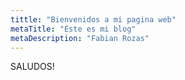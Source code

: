 ```yaml
--- 
tittle: "Bienvenidos a mi pagina web" 
metaTitle: "Este es mi blog" 
metaDescription: "Fabian Rozas" 
---
```


SALUDOS!
